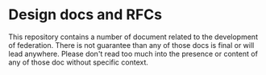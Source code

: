 Design docs and RFCs
====================

This repository contains a number of document related to the development of federation. There is not guarantee than any
of those docs is final or will lead anywhere. Please don't read too much into the presence or content of any of those
doc without specific context. 
